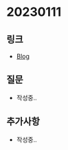 # 20230111

## 링크
- [Blog](https://velog.io/@hyeon_17/%EC%9E%90%EB%B0%94%EC%8A%A4%ED%81%AC%EB%A6%BD%ED%8A%B8-97mhzz6b)

## 질문
- 작성중..

## 추가사항
- 작성중..
